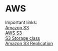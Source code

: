 # AWS
Important links:
<br>
<a href="https://aws.amazon.com/pm/serv-s3/?trk=e31669e1-2406-4016-9dc4-feb8ed89019b&sc_channel=ps&s_kwcid=AL!4422!10!71537202375532!71537723522247&ef_id=3403c00dee3c163ba76fa527c6314ea1:G:s"> Amazon S3</a><br/>
<a href="https://aws.amazon.com/s3/?nc2=h_ql_prod_st_s3">AWS S3</a></br>
<a href="https://aws.amazon.com/s3/storage-classes/?nc=sn&loc=3">S3 Storage class</a><br/>
<a href="https://aws.amazon.com/getting-started/hands-on/replicate-data-using-amazon-s3-replication/?ref=gsrchandson&id=new">Amazon S3 Replication</a><br/>
